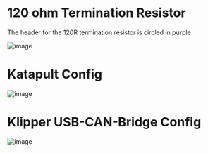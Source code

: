 # 120 ohm Termination Resistor

The header for the 120R termination resistor is circled in purple

![image](https://github.com/Esoterical/voron_canbus/assets/124253477/b9199bf6-b27a-4d84-8c14-4b167c941fab)


# Katapult Config

![image](https://github.com/Esoterical/voron_canbus/assets/124253477/2bcacb62-eb25-47ef-818c-de6506d94dee)

# Klipper USB-CAN-Bridge Config

![image](https://user-images.githubusercontent.com/124253477/221387725-5b28da97-6f3b-4e48-86db-46811023a2b7.png)






